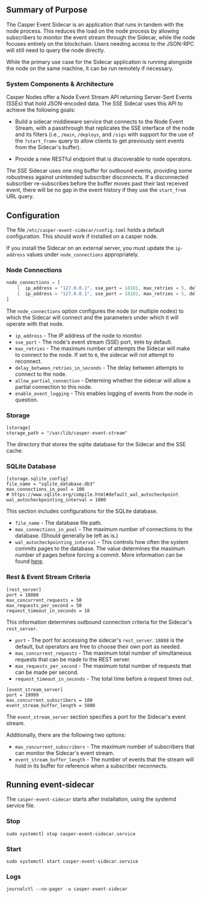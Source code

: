 ## Summary of Purpose

The Casper Event Sidecar is an application that runs in tandem with the node process. This reduces the load on the node process by allowing subscribers to monitor the event stream through the Sidecar, while the node focuses entirely on the blockchain. Users needing access to the JSON-RPC will still need to query the node directly.

While the primary use case for the Sidecar application is running alongside the node on the same machine, it can be run remotely if necessary.

### System Components & Architecture

Casper Nodes offer a Node Event Stream API returning Server-Sent Events (SSEs) that hold JSON-encoded data. The SSE Sidecar uses this API to achieve the following goals:

* Build a sidecar middleware service that connects to the Node Event Stream, with a passthrough that replicates the SSE interface of the node and its filters (i.e., `/main`, `/deploys`, and `/sigs` with support for the use of the `?start_from=` query to allow clients to get previously sent events from the Sidecar's buffer).

* Provide a new RESTful endpoint that is discoverable to node operators.

The SSE Sidecar uses one ring buffer for outbound events, providing some robustness against unintended subscriber disconnects. If a disconnected subscriber re-subscribes before the buffer moves past their last received event, there will be no gap in the event history if they use the `start_from` URL query.


## Configuration

The file `/etc/casper-event-sidecar/config.toml` holds a default configuration. This should work if installed on a casper node.

If you install the Sidecar on an external server, you must update the `ip-address` values under `node_connections` appropriately.

### Node Connections

```rust
node_connections = [
    {  ip_address = "127.0.0.1", sse_port = 18101, max_retries = 5, delay_between_retries = 5, enable_event_logging = true  },
    {  ip_address = "127.0.0.1", sse_port = 18102, max_retries = 5, delay_between_retries = 5, enable_event_logging = false  },
]
```

The `node_connections` option configures the node (or multiple nodes) to which the Sidecar will connect and the parameters under which it will operate with that node.

* `ip_address` - The IP address of the node to monitor.
* `sse_port` - The node's event stream (SSE) port, `9999` by default.
* `max_retries` - The maximum number of attempts the Sidecar will make to connect to the node. If set to `0`, the sidecar will not attempt to reconnect.
* `delay_between_retries_in_seconds` - The delay between attempts to connect to the node.
* `allow_partial_connection` - Determing whether the sidecar will allow a partial connection to this node.
* `enable_event_logging` - This enables logging of events from the node in question.

### Storage

```
[storage]
storage_path = "/var/lib/casper-event-stream"
```
The directory that stores the sqlite database for the Sidecar and the SSE cache.

### SQLite Database

```
[storage.sqlite_config]
file_name = "sqlite_database.db3"
max_connections_in_pool = 100
# https://www.sqlite.org/compile.html#default_wal_autocheckpoint
wal_autocheckpointing_interval = 1000
```

This section includes configurations for the SQLite database.

* `file_name` - The database file path.
* `max_connections_in_pool` - The maximum number of connections to the database. (Should generally be left as is.)
* `wal_autocheckpointing_interval` - This controls how often the system commits pages to the database. The value determines the maximum number of pages before forcing a commit. More information can be found [here](https://www.sqlite.org/compile.html#default_wal_autocheckpoint).

### Rest & Event Stream Criteria

```
[rest_server]
port = 18888
max_concurrent_requests = 50
max_requests_per_second = 50
request_timeout_in_seconds = 10
```

This information determines outbound connection criteria for the Sidecar's `rest_server`.

* `port` - The port for accessing the sidecar's `rest_server`. `18888` is the default, but operators are free to choose their own port as needed.
* `max_concurrent_requests` - The maximum total number of simultaneous requests that can be made to the REST server.
* `max_requests_per_second` - The maximum total number of requests that can be made per second.
* `request_timeout_in_seconds` - The total time before a request times out.

```
[event_stream_server]
port = 19999
max_concurrent_subscribers = 100
event_stream_buffer_length = 5000
```

The `event_stream_server` section specifies a port for the Sidecar's event stream.

Additionally, there are the following two options:

* `max_concurrent_subscribers` - The maximum number of subscribers that can monitor the Sidecar's event stream.
* `event_stream_buffer_length` - The number of events that the stream will hold in its buffer for reference when a subscriber reconnects.

## Running event-sidecar

The `casper-event-sidecar` starts after installation, using the systemd service file.

### Stop

`sudo systemctl stop casper-event-sidecar.service`

### Start

`sudo systemctl start casper-event-sidecar.service`

### Logs

`journalctl --no-pager -u casper-event-sidecar`